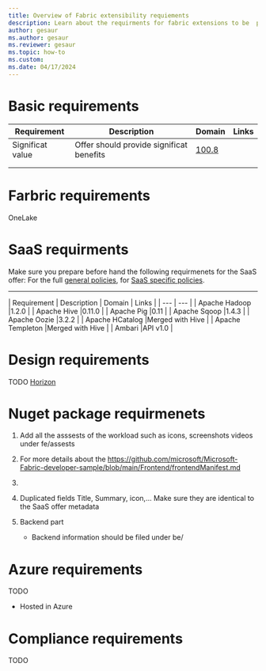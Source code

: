 ```yaml
---
title: Overview of Fabric extensibility requiements 
description: Learn about the requirments for fabric extensions to be  publish as a workload over the Fabric extensibility platform.
author: gesaur
ms.author: gesaur
ms.reviewer: gesaur
ms.topic: how-to
ms.custom:
ms.date: 04/17/2024
---
```


# Basic requirements


|  Requirement | Description   | Domain  | Links  | 
|---|---|---|---|
|Significat value| Offer should provide significat benefits   | [100.8](https://learn.microsoft.com/en-us/legal/marketplace/certification-policies#1008-significant-value)  |
|   |   |   |   | 
|   |   |   |   | 

# Farbric requirements

OneLake 

# SaaS requirments
Make sure you prepare before hand the following requirmenets for the SaaS offer:
For the full [general policies](https://learn.microsoft.com/en-us/legal/marketplace/certification-policies#100-general), for [SaaS specific policies](https://learn.microsoft.com/en-us/legal/marketplace/certification-policies#1000-software-as-a-service-saas).
- - -
| Requirement | Description | Domain  | Links  | 
| --- | --- |
| Apache Hadoop |1.2.0 |
| Apache Hive |0.11.0 |
| Apache Pig |0.11 |
| Apache Sqoop |1.4.3 |
| Apache Oozie |3.2.2 |
| Apache HCatalog |Merged with Hive |
| Apache Templeton |Merged with Hive |
| Ambari |API v1.0 |


# Design requirements

TODO [Horizon](https://aka.ms/horizon)

# Nuget package requirmenets 
1. Add all the asssests of the workload such as icons, screenshots videos under fe/assests
2. For more details about the https://github.com/microsoft/Microsoft-Fabric-developer-sample/blob/main/Frontend/frontendManifest.md
3. 

4.  Duplicated fields
Title, Summary, icon,...
Make sure they are identical to the SaaS offer metadata

5. Backend part
   * Backend information should be filed under be/

# Azure requirements

TODO
- Hosted in Azure

# Compliance requirements

TODO

